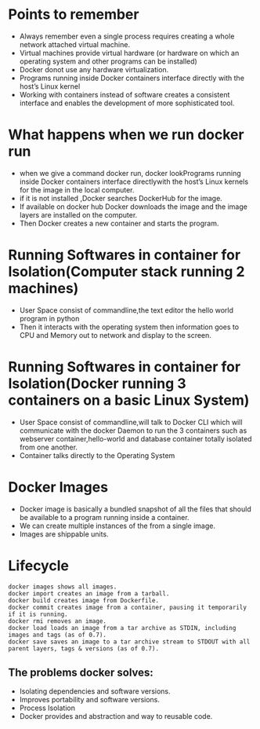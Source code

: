 # Points to remember

* Always remember even a single process requires creating a whole network attached virtual machine.
* Virtual machines provide virtual hardware (or hardware on which an operating system and other programs can be installed)
* Docker donot use any hardware virtualization.
* Programs running inside Docker containers interface directly with the host’s Linux kernel
* Working with containers instead of software creates a consistent interface and enables the development of more sophisticated tool.

# What happens when we run docker run
* when we give a command docker run, docker lookPrograms running inside Docker containers interface directlywith the host’s Linux kernels for the image in the local computer.
* if it is not installed ,Docker searches DockerHub for the image.
* If available on docker hub Docker downloads the image and the image layers are installed on the computer.
* Then Docker creates a new container and starts the program.


# Running Softwares in container for Isolation(Computer stack running 2 machines)

* User Space consist of commandline,the text editor the hello world program in python
* Then it interacts with the operating system then information goes to CPU and Memory out to network and display to the screen.


# Running Softwares in container for Isolation(Docker running 3 containers on a basic Linux System)

* User Space consist of commandline,will talk to Docker CLI which will communicate with the docker Daemon to run the 3 containers such as webserver container,hello-world and database container totally isolated from one another.
* Container talks directly to the Operating System

# Docker Images

* Docker image is basically a bundled snapshot of all the files that should be available to a program running inside a container.
* We can create multiple instances of the from a single image.
* Images are shippable units.

# Lifecycle

    docker images shows all images.
    docker import creates an image from a tarball.
    docker build creates image from Dockerfile.
    docker commit creates image from a container, pausing it temporarily if it is running.
    docker rmi removes an image.
    docker load loads an image from a tar archive as STDIN, including images and tags (as of 0.7).
    docker save saves an image to a tar archive stream to STDOUT with all parent layers, tags & versions (as of 0.7).


## The problems docker solves:

* Isolating dependencies and software versions.
* Improves portability and software versions.
* Process Isolation
* Docker provides and abstraction and way to reusable code.
